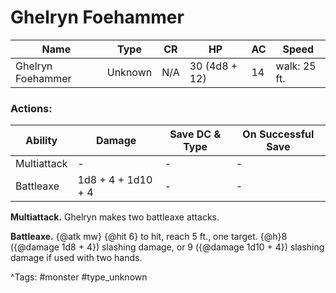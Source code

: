 # Ghelryn Foehammer

| Name | Type | CR | HP | AC | Speed |
|------|------|----|----|----|-------|
| Ghelryn Foehammer | Unknown | N/A | 30 (4d8 + 12) | 14 | walk: 25 ft. |

### Actions:

| Ability | Damage | Save DC & Type | On Successful Save |
|---------|--------|----------------|--------------------|
| Multiattack | - | - | - |
| Battleaxe | 1d8 + 4 + 1d10 + 4 | - | - |


**Multiattack.** Ghelryn makes two battleaxe attacks.

**Battleaxe.** {@atk mw} {@hit 6} to hit, reach 5 ft., one target. {@h}8 ({@damage 1d8 + 4}) slashing damage, or 9 ({@damage 1d10 + 4}) slashing damage if used with two hands.

^Tags: #monster #type_unknown